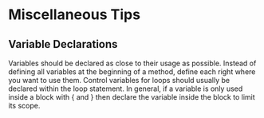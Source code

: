 # Miscellaneous Tips

## Variable Declarations

Variables should be declared as close to their usage as possible. Instead of defining all variables at the beginning of a method, define each right where you want to use them.
Control variables for loops should usually be declared within the loop statement. In general, if a variable is only used inside a block with { and } then declare the variable inside the block to limit its scope.
